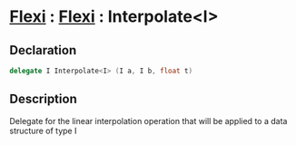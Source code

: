 # [Flexi](../Docs.md) : [Flexi](Flexi.md) : Interpolate\<I>

## Declaration
```cs
delegate I Interpolate<I> (I a, I b, float t)
```

## Description
Delegate for the linear interpolation operation that will be applied to a data structure of type I